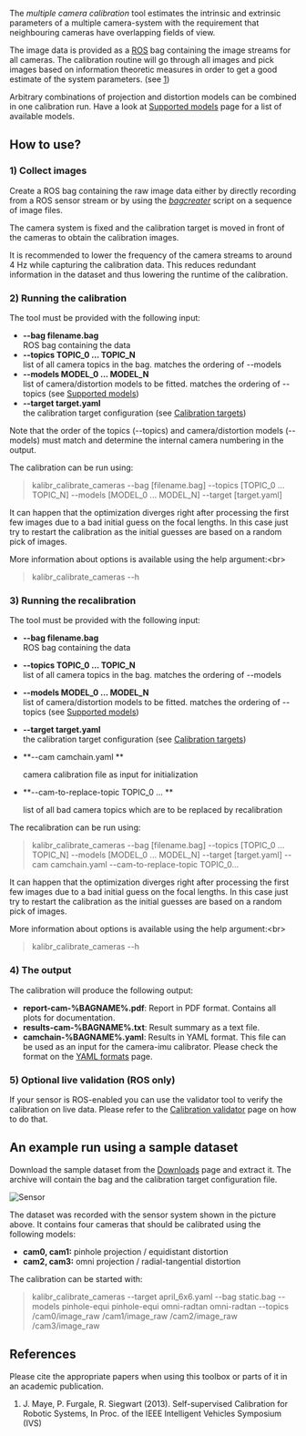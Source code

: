 The _multiple camera calibration_ tool estimates the intrinsic and extrinsic parameters of a multiple camera-system with the requirement that neighbouring cameras have overlapping fields of view. 

The image data is provided as a [ROS](https://www.ros.org) bag containing the image streams for all cameras. The calibration routine will go through all images and pick images based on information theoretic measures in order to get a good estimate of the system parameters. (see [1](#jmaye))

Arbitrary combinations of projection and distortion models can be combined in one calibration run. Have a look at [Supported models](supported-models) page for a list of available models.

## How to use?

### 1) Collect images
Create a ROS bag containing the raw image data either by directly recording from a ROS sensor stream or by using the _[bagcreater](bag-format)_ script on a sequence of image files.

The camera system is fixed and the calibration target is moved in front of the cameras to obtain the calibration images. 

It is recommended to lower the frequency of the camera streams to around 4 Hz while capturing the calibration data. This reduces redundant information in the dataset and thus lowering the runtime of the calibration.

### 2) Running the calibration

The tool must be provided with the following input:

* **--bag filename.bag**<br>
    ROS bag containing the data
* **--topics TOPIC_0 ... TOPIC_N**<br>
    list of all camera topics in the bag. matches the ordering of --models
* **--models MODEL_0 ... MODEL_N**<br>
    list of camera/distortion models to be fitted. matches the ordering of --topics (see [Supported models](supported-models))
* **--target target.yaml**<br>
    the calibration target configuration (see [Calibration targets](https://github.com/ethz-asl/kalibr/wiki/calibration-targets))

Note that the order of the topics (--topics) and camera/distortion models (--models) must match and determine the internal camera numbering in the output.

The calibration can be run using:
> kalibr_calibrate_cameras --bag [filename.bag] --topics [TOPIC_0 ... TOPIC_N] --models [MODEL_0 ... MODEL_N] --target [target.yaml]

It can happen that the optimization diverges right after processing the first few images due to a bad initial guess on the focal lengths. In this case just try to restart the calibration as the initial guesses are based on a random pick of images.

More information about options is available using the help argument:<br\>
> kalibr_calibrate_cameras --h

### 3) Running the recalibration

The tool must be provided with the following input:

- **--bag filename.bag**<br>
  ROS bag containing the data
  
- **--topics TOPIC_0 ... TOPIC_N**<br>
  list of all camera topics in the bag. matches the ordering of --models
  
- **--models MODEL_0 ... MODEL_N**<br>
  list of camera/distortion models to be fitted. matches the ordering of --topics (see [Supported models](supported-models))
  
- **--target target.yaml**<br>
  the calibration target configuration (see [Calibration targets](https://github.com/ethz-asl/kalibr/wiki/calibration-targets))
  
- **--cam camchain.yaml **<br>

  camera calibration file as input for initialization

- **--cam-to-replace-topic TOPIC_0 ... **<br>

  list of all bad camera topics which are to be replaced by recalibration

The recalibration can be run using:

> kalibr_calibrate_cameras --bag [filename.bag] --topics [TOPIC_0 ... TOPIC_N] --models [MODEL_0 ... MODEL_N] --target [target.yaml] --cam camchain.yaml --cam-to-replace-topic TOPIC_0...

It can happen that the optimization diverges right after processing the first few images due to a bad initial guess on the focal lengths. In this case just try to restart the calibration as the initial guesses are based on a random pick of images.

More information about options is available using the help argument:<br\>

> kalibr_calibrate_cameras --h

### 4) The output
The calibration will produce the following output:

* **report-cam-%BAGNAME%.pdf**: Report in PDF format. Contains all plots for documentation.
* **results-cam-%BAGNAME%.txt**: Result summary as a text file.
* **camchain-%BAGNAME%.yaml**: Results in YAML format. This file can be used as an input for the camera-imu calibrator. Please check the format on the [YAML formats](yaml-formats) page.

### 5) Optional live validation (ROS only)
If your sensor is ROS-enabled you can use the validator tool to verify the calibration on live data. Please refer to the [Calibration validator](calibration-validator) page on how to do that.

## An example run using a sample dataset
Download the sample dataset from the [Downloads](downloads) page and extract it. The archive will contain the bag and the calibration target configuration file.

![Sensor](https://raw.githubusercontent.com/wiki/ethz-asl/kalibr/images/sensor_dataset.png)

The dataset was recorded with the sensor system shown in the picture above. It contains four cameras that should be calibrated using the following models:

* **cam0, cam1:** pinhole projection / equidistant distortion
* **cam2, cam3:** omni projection / radial-tangential distortion

The calibration can be started with:
> kalibr_calibrate_cameras --target april_6x6.yaml --bag static.bag --models pinhole-equi pinhole-equi omni-radtan omni-radtan --topics /cam0/image_raw /cam1/image_raw /cam2/image_raw /cam3/image_raw 

## References
Please cite the appropriate papers when using this toolbox or parts of it in an academic publication.

1. <a name="jmaye"></a> J. Maye, P. Furgale, R. Siegwart (2013). Self-supervised Calibration for Robotic Systems, In Proc. of the IEEE Intelligent Vehicles Symposium (IVS)

